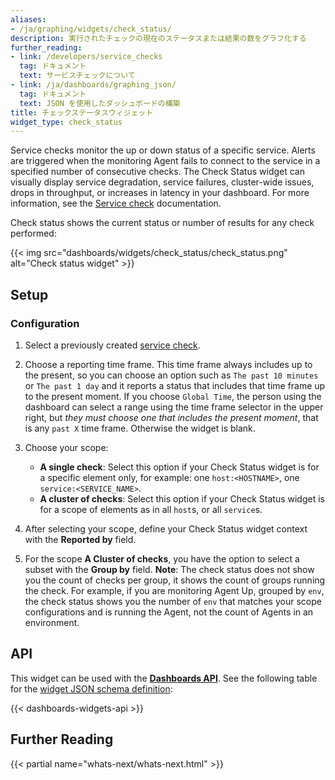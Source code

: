 ```yaml
---
aliases:
- /ja/graphing/widgets/check_status/
description: 実行されたチェックの現在のステータスまたは結果の数をグラフ化する
further_reading:
- link: /developers/service_checks
  tag: ドキュメント
  text: サービスチェックについて
- link: /ja/dashboards/graphing_json/
  tag: ドキュメント
  text: JSON を使用したダッシュボードの構築
title: チェックステータスウィジェット
widget_type: check_status
---
```


Service checks monitor the up or down status of a specific service. Alerts are triggered when the monitoring Agent fails to connect to the service in a specified number of consecutive checks. The Check Status widget can visually display service degradation, service failures, cluster-wide issues, drops in throughput, or increases in latency in your dashboard. For more information, see the [Service check][1] documentation.

Check status shows the current status or number of results for any check performed:

{{< img src="dashboards/widgets/check_status/check_status.png" alt="Check status widget" >}}

## Setup

### Configuration

1. Select a previously created [service check][1].
2. Choose a reporting time frame. This time frame always includes up to the present, so you can choose an option such as `The past 10 minutes` or `The past 1 day` and it reports a status that includes that time frame up to the present moment. If you choose `Global Time`, the person using the dashboard can select a range using the time frame selector in the upper right, but _they must choose one that includes the present moment_, that is any `past X` time frame. Otherwise the widget is blank.
3. Choose your scope:
    * **A single check**: Select this option if your Check Status widget is for a specific element only, for example: one `host:<HOSTNAME>`, one `service:<SERVICE_NAME>`.
    * **A cluster of checks**: Select this option if your Check Status widget is for a scope of elements as in all `host`s, or all `service`s.

4. After selecting your scope, define your Check Status widget context with the **Reported by** field.
5. For the scope **A Cluster of checks**, you have the option to select a subset with the **Group by** field. **Note**: The check status does not show you the count of checks per group, it shows the count of groups running the check. For example, if you are monitoring Agent Up, grouped by `env`, the check status shows you the number of `env` that matches your scope configurations and is running the Agent, not the count of Agents in an environment.

## API

This widget can be used with the **[Dashboards API][2]**. See the following table for the [widget JSON schema definition][3]:

{{< dashboards-widgets-api >}}

## Further Reading

{{< partial name="whats-next/whats-next.html" >}}

[1]: /ja/developers/service_checks
[2]: /ja/api/latest/dashboards/
[3]: /ja/dashboards/graphing_json/widget_json/